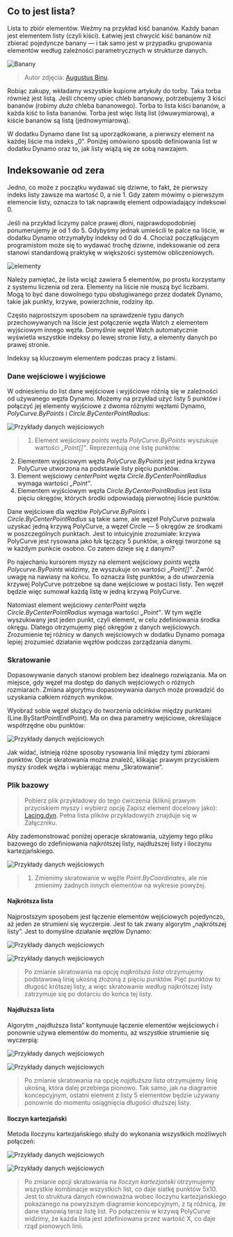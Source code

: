 

## Co to jest lista?

Lista to zbiór elementów. Weźmy na przykład kiść bananów. Każdy banan jest elementem listy (czyli kiści). Łatwiej jest chwycić kiść bananów niż zbierać pojedyncze banany — i tak samo jest w przypadku grupowania elementów według zależności parametrycznych w strukturze danych.

![Banany](images/6-1/Bananas_white_background_DS.jpg)

> Autor zdjęcia: [Augustus Binu](https://commons.wikimedia.org/wiki/File:Bananas_white_background_DS.jpg?fastcci_from=11404890&c1=11404890&d1=15&s=200&a=list).

Robiąc zakupy, wkładamy wszystkie kupione artykuły do torby. Taka torba również jest listą. Jeśli chcemy upiec chleb bananowy, potrzebujemy 3 kiści bananów (robimy *dużo* chleba bananowego). Torba to lista kiści bananów, a każda kiść to lista bananów. Torba jest więc listą list (dwuwymiarową), a kiście bananów są listą (jednowymiarową).

W dodatku Dynamo dane list są uporządkowane, a pierwszy element na każdej liście ma indeks „0”. Poniżej omówiono sposób definiowania list w dodatku Dynamo oraz to, jak listy wiążą się ze sobą nawzajem.

## Indeksowanie od zera

Jedno, co może z początku wydawać się dziwne, to fakt, że pierwszy indeks listy zawsze ma wartość 0, a nie 1. Gdy zatem mówimy o pierwszym elemencie listy, oznacza to tak naprawdę element odpowiadający indeksowi 0.

Jeśli na przykład liczymy palce prawej dłoni, najprawdopodobniej ponumerujemy je od 1 do 5. Gdybyśmy jednak umieścili te palce na liście, w dodatku Dynamo otrzymałyby indeksy od 0 do 4. Chociaż początkującym programistom może się to wydawać trochę dziwne, indeksowanie od zera stanowi standardową praktykę w większości systemów obliczeniowych.

![elementy](images/6-1/items.jpg)

Należy pamiętać, że lista wciąż zawiera 5 elementów, po prostu korzystamy z systemu liczenia od zera. Elementy na liście nie muszą być liczbami. Mogą to być dane dowolnego typu obsługiwanego przez dodatek Dynamo, takie jak punkty, krzywe, powierzchnie, rodziny itp.

Często najprostszym sposobem na sprawdzenie typu danych przechowywanych na liście jest połączenie węzła Watch z elementem wyjściowym innego węzła. Domyślnie węzeł Watch automatycznie wyświetla wszystkie indeksy po lewej stronie listy, a elementy danych po prawej stronie.

Indeksy są kluczowym elementem podczas pracy z listami.

### Dane wejściowe i wyjściowe

W odniesieniu do list dane wejściowe i wyjściowe różnią się w zależności od używanego węzła Dynamo. Możemy na przykład użyć listy 5 punktów i połączyć jej elementy wyjściowe z dwoma różnymi węzłami Dynamo, *PolyCurve.ByPoints* i *Circle.ByCenterPointRadius*:

![Przykłady danych wejściowych](images/6-2/PolyCurve.Inputs.jpg)

> 1. Element wejściowy *points* węzła *PolyCurve.ByPoints* wyszukuje wartości *„Point[]”*. Reprezentują one listę punktów.
2. Elementem wyjściowym węzła *PolyCurve.ByPoints* jest jedna krzywa PolyCurve utworzona na podstawie listy pięciu punktów.
3. Element wejściowy *centerPoint* węzła *Circle.ByCenterPointRadius* wymaga wartości *„Point”*.
4. Elementem wyjściowym węzła *Circle.ByCenterPointRadius* jest lista pięciu okręgów, których środki odpowiadają pierwotnej liście punktów.

Dane wejściowe dla węzłów *PolyCurve.ByPoints* i *Circle.ByCenterPointRadius* są takie same, ale węzeł PolyCurve pozwala uzyskać jedną krzywą PolyCurve, a węzeł Circle — 5 okręgów ze środkami w poszczególnych punktach. Jest to intuicyjnie zrozumiałe: krzywa PolyCurve jest rysowana jako łuk łączący 5 punktów, a okręgi tworzone są w każdym punkcie osobno. Co zatem dzieje się z danymi?

Po najechaniu kursorem myszy na element wejściowy *points* węzła *Polycurve.ByPoints* widzimy, że wyszukuje on wartości *„Point[]”*. Zwróć uwagę na nawiasy na końcu. To oznacza listę punktów, a do utworzenia krzywej PolyCurve potrzebne są dane wejściowe w postaci listy. Ten węzeł będzie więc sumował każdą listę w jedną krzywą PolyCurve.

Natomiast element wejściowy *centerPoint* węzła *Circle.ByCenterPointRadius* wymaga wartości *„Point”*. W tym węźle wyszukiwany jest jeden punkt, czyli element, w celu zdefiniowania środka okręgu. Dlatego otrzymujemy pięć okręgów z danych wejściowych. Zrozumienie tej różnicy w danych wejściowych w dodatku Dynamo pomaga lepiej zrozumieć działanie węzłów podczas zarządzania danymi.

### Skratowanie

Dopasowywanie danych stanowi problem bez idealnego rozwiązania. Ma on miejsce, gdy węzeł ma dostęp do danych wejściowych o różnych rozmiarach. Zmiana algorytmu dopasowywania danych może prowadzić do uzyskania całkiem różnych wyników.

Wyobraź sobie węzeł służący do tworzenia odcinków między punktami (Line.ByStartPointEndPoint). Ma on dwa parametry wejściowe, określające współrzędne obu punktów:

![Przykłady danych wejściowych](images/6-1/laceBase.jpg)

Jak widać, istnieją różne sposoby rysowania linii między tymi zbiorami punktów. Opcje skratowania można znaleźć, klikając prawym przyciskiem myszy środek węzła i wybierając menu „Skratowanie”.

### Plik bazowy

> Pobierz plik przykładowy do tego ćwiczenia (kliknij prawym przyciskiem myszy i wybierz opcję Zapisz element docelowy jako): [Lacing.dyn](datasets/6-1/Lacing.dyn). Pełna lista plików przykładowych znajduje się w Załączniku.

Aby zademonstrować poniżej operacje skratowania, użyjemy tego pliku bazowego do zdefiniowania najkrótszej listy, najdłuższej listy i iloczynu kartezjańskiego.

![Przykłady danych wejściowych](images/6-1/lacing.jpg)

> 1. Zmienimy skratowanie w węźle *Point.ByCoordinates*, ale nie zmienimy żadnych innych elementów na wykresie powyżej.

#### Najkrótsza lista

Najprostszym sposobem jest łączenie elementów wejściowych pojedynczo, aż jeden ze strumieni się wyczerpie. Jest to tak zwany algorytm „najkrótszej listy”. Jest to domyślne działanie węzłów Dynamo:

![Przykłady danych wejściowych](images/6-1/shortestListDiagram.jpg)

![Przykłady danych wejściowych](images/6-1/shortestList.jpg)

> Po zmianie skratowania na opcję *najkrótsza lista* otrzymujemy podstawową linię ukośną złożoną z pięciu punktów. Pięć punktów to długość krótszej listy, a więc skratowanie według najkrótszej listy zatrzymuje się po dotarciu do końca tej listy.

#### Najdłuższa lista

Algorytm „najdłuższa lista” kontynuuje łączenie elementów wejściowych i ponownie używa elementów do momentu, aż wszystkie strumienie się wyczerpią:

![Przykłady danych wejściowych](images/6-1/longestListDiagram.jpg)

![Przykłady danych wejściowych](images/6-1/longestList.jpg)

> Po zmianie skratowania na opcję *najdłuższa lista* otrzymujemy linię ukośną, która dalej przebiega pionowo. Tak samo, jak na diagramie koncepcyjnym, ostatni element z listy 5 elementów będzie używany ponownie do momentu osiągnięcia długości dłuższej listy.

#### Iloczyn kartezjański

Metoda Iloczynu kartezjańskiego służy do wykonania wszystkich możliwych połączeń:

![Przykłady danych wejściowych](images/6-1/crossProductDiagram.jpg)

![Przykłady danych wejściowych](images/6-1/crossProduct.jpg)

> Po zmianie opcji skratowania na *Iloczyn kartezjański* otrzymujemy wszystkie kombinacje wszystkich list, co daje siatkę punktów 5x10. Jest to struktura danych równoważna wobec iloczynu kartezjańskiego pokazanego na powyższym diagramie koncepcyjnym, z tą różnicą, że dane stanowią teraz listę list. Po połączeniu w krzywą PolyCurve widzimy, że każda lista jest zdefiniowana przez wartość X, co daje rząd pionowych linii.


